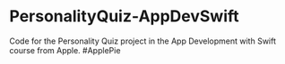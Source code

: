 # PersonalityQuiz-AppDevSwift
Code for the Personality Quiz project in the App Development with Swift course from Apple.
#ApplePie
